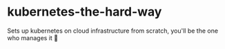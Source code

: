 # kubernetes-the-hard-way
Sets up kubernetes on cloud infrastructure from scratch, you'll be the one who manages it 🤨
